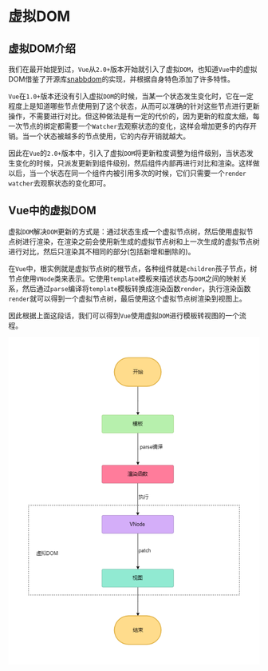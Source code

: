 # 虚拟DOM

## 虚拟DOM介绍

我们在最开始提到过，`Vue`从`2.0+`版本开始就引入了虚拟`DOM`，也知道`Vue`中的虚拟DOM借鉴了开源库[snabbdom](https://github.com/snabbdom/snabbdom)的实现，并根据自身特色添加了许多特性。

`Vue`在`1.0+`版本还没有引入虚拟`DOM`的时候，当某一个状态发生变化时，它在一定程度上是知道哪些节点使用到了这个状态，从而可以准确的针对这些节点进行更新操作，不需要进行对比。但这种做法是有一定的代价的，因为更新的粒度太细，每一次节点的绑定都需要一个`Watcher`去观察状态的变化，这样会增加更多的内存开销。当一个状态被越多的节点使用，它的内存开销就越大。

因此在`Vue`的`2.0+`版本中，引入了虚拟`DOM`将更新粒度调整为组件级别，当状态发生变化的时候，只派发更新到组件级别，然后组件内部再进行对比和渲染。这样做以后，当一个状态在同一个组件内被引用多次的时候，它们只需要一个`render watcher`去观察状态的变化即可。

## Vue中的虚拟DOM

虚拟`DOM`解决`DOM`更新的方式是：通过状态生成一个虚拟节点树，然后使用虚拟节点树进行渲染，在渲染之前会使用新生成的虚拟节点树和上一次生成的虚拟节点树进行对比，然后只渲染其不相同的部分(包括新增和删除的)。

在`Vue`中，根实例就是虚拟节点树的根节点，各种组件就是`children`孩子节点，树节点使用`VNode`类来表示。它使用`template`模板来描述状态与`DOM`之间的映射关系，然后通过`parse`编译将`template`模板转换成渲染函数`render`，执行渲染函数`render`就可以得到一个虚拟节点树，最后使用这个虚拟节点树渲染到视图上。

因此根据上面这段话，我们可以得到`Vue`使用虚拟`DOM`进行模板转视图的一个流程。

<div style="text-align: center">
  <img src="../../images/dom.png" alt="虚拟dom" />
</div>
